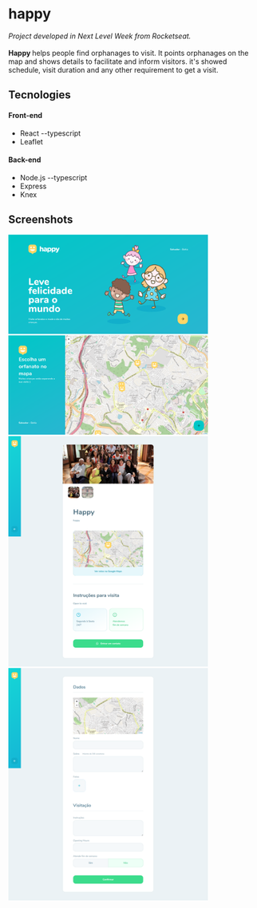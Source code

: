 # happy

<i>Project developed in Next Level Week from Rocketseat.</i>
<br><br>
<strong> Happy </strong> helps people find orphanages to visit. It points orphanages on the map and shows details to facilitate and inform visitors. it's showed schedule, visit duration and any other requirement to get a visit.

## Tecnologies

#### Front-end
- React --typescript
- Leaflet
#### Back-end
- Node.js --typescript
- Express
- Knex

## Screenshots

<img src="./docs/home.png" alt="home page" width="400px">
<img src="./docs/map.png" alt="map page" width="400px">
<img src="./docs/detail.png" alt="detail page" width="400px">
<img src="./docs/create.png" alt="create page" width="400px">
